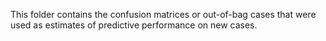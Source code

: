 This folder contains the confusion matrices or out-of-bag cases that were used as estimates of predictive performance on new cases.
